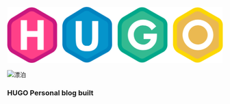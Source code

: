<a href="https://gohugo.io/"><img src="https://raw.githubusercontent.com/gohugoio/gohugoioTheme/master/static/images/hugo-logo-wide.svg?sanitize=true" alt="Hugo" width="565"></a>

![漂泊](C:\Users\skyhaibara\Desktop\漂泊.png)

### HUGO Personal blog built
